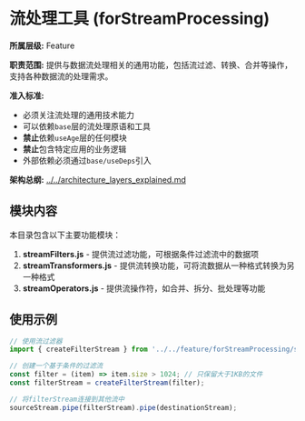 # 流处理工具 (forStreamProcessing)

**所属层级:** Feature

**职责范围:** 提供与数据流处理相关的通用功能，包括流过滤、转换、合并等操作，支持各种数据流的处理需求。

**准入标准:**
- 必须关注流处理的通用技术能力
- 可以依赖`base`层的流处理原语和工具
- **禁止**依赖`useAge`层的任何模块
- **禁止**包含特定应用的业务逻辑
- 外部依赖必须通过`base/useDeps`引入

**架构总纲:** [../../architecture_layers_explained.md](../../architecture_layers_explained.md)

## 模块内容

本目录包含以下主要功能模块：

1. **streamFilters.js** - 提供流过滤功能，可根据条件过滤流中的数据项
2. **streamTransformers.js** - 提供流转换功能，可将流数据从一种格式转换为另一种格式
3. **streamOperators.js** - 提供流操作符，如合并、拆分、批处理等功能

## 使用示例

```javascript
// 使用流过滤器
import { createFilterStream } from '../../feature/forStreamProcessing/streamFilters.js';

// 创建一个基于条件的过滤流
const filter = (item) => item.size > 1024; // 只保留大于1KB的文件
const filterStream = createFilterStream(filter);

// 将filterStream连接到其他流中
sourceStream.pipe(filterStream).pipe(destinationStream);
``` 